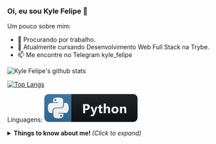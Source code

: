### Oi, eu sou Kyle Felipe 👋

Um pouco sobre mim:

- 🔭 Procurando por trabalho.
- 🌱 Atualmente cursando Desenvolvimento Web Full Stack na Trybe.
- 📫 Me encontre no Telegram kyle_felipe  


![Kyle Felipe's github stats](https://github-readme-stats.vercel.app/api?username=kylefelipe&show_icons=true&theme=blue-green)

[![Top Langs](https://github-readme-stats.vercel.app/api/top-langs/?username=kylefelipe&&layout=compact)](https://github.com/anuraghazra/github-readme-stats)

Linguagens:
![Python](./img/python.svg)


<details>
  <summary> <b>Things to know about me! </b> <i>(Click to expand)</i> </summary>
    <b>
    Coloque aqui umas coisas
 <zdetails>
